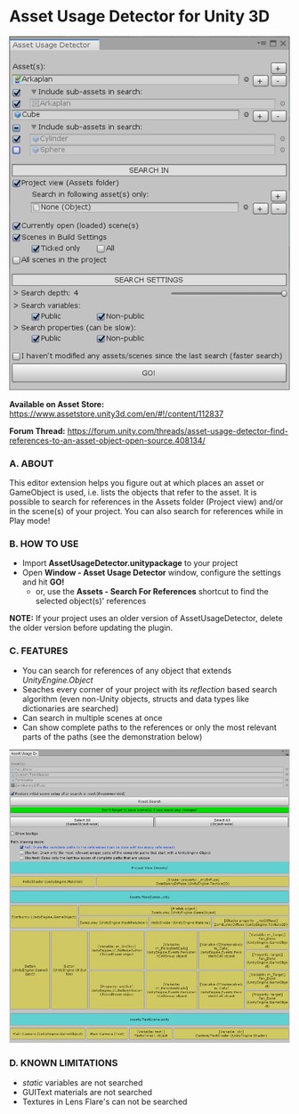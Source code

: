 # Asset Usage Detector for Unity 3D

![screenshot1](screenshots/img1.png)

**Available on Asset Store:** https://www.assetstore.unity3d.com/en/#!/content/112837

**Forum Thread:** https://forum.unity.com/threads/asset-usage-detector-find-references-to-an-asset-object-open-source.408134/

### A. ABOUT

This editor extension helps you figure out at which places an asset or GameObject is used, i.e. lists the objects that refer to the asset. It is possible to search for references in the Assets folder (Project view) and/or in the scene(s) of your project. You can also search for references while in Play mode!

### B. HOW TO USE

- Import **AssetUsageDetector.unitypackage** to your project
- Open **Window - Asset Usage Detector** window, configure the settings and hit **GO!**
  - or, use the **Assets - Search For References** shortcut to find the selected object(s)' references
  
**NOTE:** If your project uses an older version of AssetUsageDetector, delete the older version before updating the plugin.

### C. FEATURES

- You can search for references of any object that extends *UnityEngine.Object*
- Seaches every corner of your project with its *reflection* based search algorithm (even non-Unity objects, structs and data types like dictionaries are searched)
- Can search in multiple scenes at once
- Can show complete paths to the references or only the most relevant parts of the paths (see the demonstration below)

![screenshot2](screenshots/img2.gif)

### D. KNOWN LIMITATIONS

- *static* variables are not searched
- GUIText materials are not searched
- Textures in Lens Flare's can not be searched

